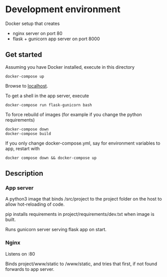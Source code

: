 # Development environment

Docker setup that creates

- nginx server on port 80
- flask + gunicorn app server on port 8000

## Get started

Assuming you have Docker installed, execute in this directory
```
docker-compose up
```

Browse to [localhost](http://localhost).


To get a shell in the app server, execute
```
docker-compose run flask-gunicorn bash
```


To force rebuild of images (for example if you change the python requirements)
```
docker-compose down
docker-compose build
```

If you only change docker-compose.yml, say for environment variables to app, restart with
```
docker compose down && docker-compose up
```

## Description

### App server

A python3 image that binds /src/project to the project folder on the host to allow hot-reloading of code.

pip installs requirements in project/requirements/dev.txt when image is built.

Runs gunicorn server serving flask app on start.

### Nginx

Listens on :80

Binds project/www/static to /www/static, and tries that first, if not found forwards to app server.

